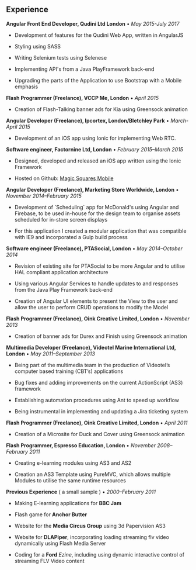 ## Experience

**Angular Front End Developer, Qudini Ltd London** • _May 2015-July 2017_

- Development of features for the Qudini Web App, written in AngularJS

- Styling using SASS

- Writing Selenium tests using Selenese

- Implementing API's from a Java PlayFramework back-end

- Upgrading the parts of the Application to use Bootstrap with a Mobile emphasis

 

**Flash Programmer (Freelance), VCCP Me, London** • _April 2015_

- Creation of Flash-Talking banner ads for Kia using Greensock animation

**Angular Developer (Freelance), Ipcortex, London/Bletchley Park** • _March-April 2015_

- Development of an iOS app using Ionic for implementing Web RTC.

**Software engineer, Factornine Ltd, London** • _February 2015–March 2015_

- Designed, developed and released an iOS app written using the Ionic Framework

- Hosted on Github: [Magic Squares Mobile](https://github.com/russellf9/magic-squares-mobile)

**Angular Developer (Freelance), Marketing Store Worldwide, London** • _November 2014–February 2015_

* Development of \`Scheduling\` app for McDonald's using Angular and Firebase, to be used in-house for the design team to
organise assets scheduled for in-store screen displays

- For this application I created a modular application that was compatible with IE9 and incorporated a Gulp build 
process

**Software engineer (Freelance), PTASocial, London** • _May 2014–October 2014_

- Revision of existing site for PTASocial to be more Angular and to utilise HAL compliant application architecture 

- Using various Angular Services to handle updates to and responses from the Java Play Framework back-end 

- Creation of Angular UI elements to present the View to the user and allow the user to perform CRUD operations to 
modify the Model 

**Flash Programmer (Freelance), Oink Creative Limited, London** • _November 2013_

- Creation of banner ads for Durex and Finish using Greensock animation

**Multimedia Developer (Freelance), Videotel Marine International Ltd, London** • _May 2011–September 2013_

- Being part of the multimedia team in the production of Videotel’s computer based training (CBT’s) applications

- Bug fixes and adding improvements on the current ActionScript (AS3) framework

- Establishing automation procedures using Ant to speed up workflow

- Being instrumental in implementing and updating a Jira ticketing system

**Flash Programmer (Freelance), Oink Creative Limited, London** • _April 2011_

- Creation of a Microsite for Duck and Cover using Greensock animation

**Flash Programmer, Espresso Education, London** • _November 2008–February 2011_

- Creating e-learning modules using AS3 and AS2 

- Creation an AS3 Template using PureMVC, which allows multiple Modules to utilise the same runtime resources

**Previous Experience** ( a small sample ) • _2000–February 2011_

- Making E-learning applications for **BBC Jam**

- Flash game for **Anchor Butter**

- Website for the **Media Circus Group** using 3d Papervision AS3

- Website for **DLAPiper**, incorporating loading streaming flv video dynamically using Flash Media Server

- Coding for a **Ford** *Ezine*, including using dynamic interactive control of streaming FLV Video content 

